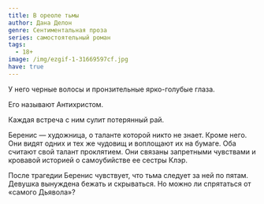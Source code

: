 ```yaml
---
title: В ореоле тьмы
author: Дана Делон
genre: Сентиментальная проза
series: самостоятельный роман
tags:
  - 18+
image: /img/ezgif-1-31669597cf.jpg
have: true
---
```

У него черные волосы и пронзительные ярко-голубые глаза.

Его называют Антихристом.

Каждая встреча с ним сулит потерянный рай.



Беренис — художница, о таланте которой никто не знает. Кроме него. Они видят одних и тех же чудовищ и воплощают их на бумаге. Оба считают свой талант проклятием. Они связаны запретными чувствами и кровавой историей о самоубийстве ее сестры Клэр.

После трагедии Беренис чувствует, что тьма следует за ней по пятам. Девушка вынуждена бежать и скрываться. Но можно ли спрятаться от «самого Дьявола»?
